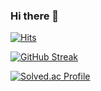 ### Hi there 🐣
[![Hits](https://hits.seeyoufarm.com/api/count/incr/badge.svg?url=https%3A%2F%2Fgithub.com%2Fjungo0&count_bg=%23769DF9&title_bg=%233C4364&icon=github.svg&icon_color=%23FFFFFF&title=hits&edge_flat=false)](https://hits.seeyoufarm.com)
  
[![GitHub Streak](https://github-readme-streak-stats.herokuapp.com/?user=dkssud8150&theme=tokyonight)](https://git.io/streak-stats)
  
[![Solved.ac Profile](http://mazassumnida.wtf/api/v2/generate_badge?boj=jungo501)](https://solved.ac/jungo501/)
  
<!--
**jungo0/jungo0** is a ✨ _special_ ✨ repository because its `README.md` (this file) appears on your GitHub profile.
   
Here are some ideas to get you started:
 
- 🔭 I’m currently working on ...
- 🌱 I’m currently learning ...
- 👯 I’m looking to collaborate on ...
- 🤔 I’m looking for help with ...
- 💬 Ask me about ...
- 📫 How to reach me: ...
- 😄 Pronouns: ...
- ⚡ Fun fact: ... 
-->
   
